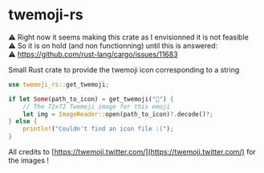 # twemoji-rs
⚠️ Right now it seems making this crate as I envisionned it is not feasible  
⚠️ So it is on hold (and non functionning) until this is answered:  
⚠️ https://github.com/rust-lang/cargo/issues/11683

Small Rust crate to provide the twemoji icon corresponding to a string

```rust
use twemoji_rs::get_twemoji;

if let Some(path_to_icon) = get_twemoji("🚀") {
    // The 72x72 Twemoji image for this emoji
    let img = ImageReader::open(path_to_icon)?.decode()?;
} else {
    println!("Couldn't find an icon file :(");
}
```

All credits to [https://twemoji.twitter.com/](https://twemoji.twitter.com/) for the images !
